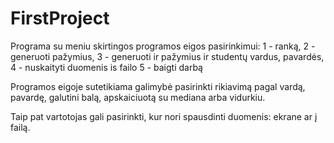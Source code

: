 # FirstProject
Programa su meniu skirtingos programos eigos pasirinkimui:
  1 - ranką,
  2 - generuoti pažymius,
  3 - generuoti ir pažymius ir studentų vardus, pavardės,
  4 - nuskaityti duomenis is failo
  5 - baigti darbą

Programos eigoje sutetikiama galimybė pasirinkti rikiavimą pagal vardą, pavardę, galutini balą, apskaiciuotą su mediana arba vidurkiu.

Taip pat vartotojas gali pasirinkti, kur nori spausdinti duomenis: ekrane ar į failą.

